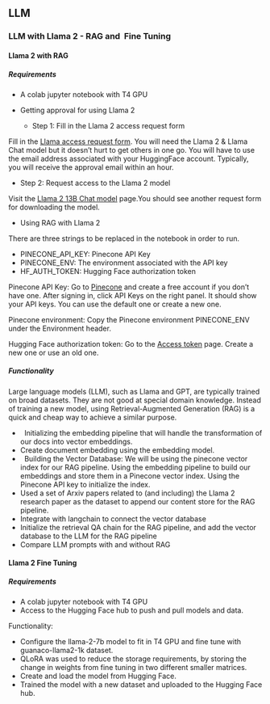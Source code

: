## LLM

### LLM with Llama 2 - RAG and  Fine Tuning 

#### Llama 2 with RAG

##### Requirements

- A colab jupyter notebook with T4 GPU

- Getting approval for using Llama 2

  - Step 1: Fill in the Llama 2 access request form

Fill in the [Llama access request form](https://ai.meta.com/resources/models-and-libraries/llama-downloads/). You will need the Llama 2 & Llama Chat model but it doesn’t hurt to get others in one go. You will have to use the email address associated with your HuggingFace account. Typically, you will receive the approval email within an hour.

  - Step 2: Request access to the Llama 2 model

Visit the [Llama 2 13B Chat model](https://huggingface.co/meta-llama/Llama-2-13b-chat-hf) page.You should see another request form for downloading the model.

- Using RAG with Llama 2

There are three strings to be replaced in the notebook in order to run.

- PINECONE\_API\_KEY: Pinecone API Key
- PINECONE\_ENV: The environment associated with the API key
- HF\_AUTH\_TOKEN: Hugging Face authorization token


Pinecone API Key: Go to [Pinecone](https://app.pinecone.io/) and create a free account if you don’t have one. After signing in, click API Keys on the right panel. It should show your API keys. You can use the default one or create a new one.

Pinecone environment: Copy the Pinecone environment PINECONE\_ENV under the Environment header.

Hugging Face authorization token: Go to the [Access token](https://huggingface.co/settings/tokens) page. Create a new one or use an old one.

##### Functionality

Large language models (LLM), such as Llama and GPT, are typically trained on broad datasets. They are not good at special domain knowledge. Instead of training a new model, using Retrieval-Augmented Generation (RAG) is a quick and cheap way to achieve a similar purpose.

-   Initializing the embedding pipeline that will handle the transformation of our docs into vector embeddings.
- Create document embedding using the embedding model.
-   Building the Vector Database: We will be using the pinecone vector index for our RAG pipeline. Using the embedding pipeline to build our embeddings and store them in a Pinecone vector index. Using the Pinecone API key to initialize the index.
- Used a set of Arxiv papers related to (and including) the Llama 2 research paper as the dataset to append our content store for the RAG pipeline.
- Integrate with langchain to connect the vector database
- Initialize the retrieval QA chain for the RAG pipeline, and add the vector database to the LLM for the RAG pipeline
- Compare LLM prompts with and without RAG 


#### Llama 2 Fine Tuning

##### Requirements

- A colab jupyter notebook with T4 GPU
- Access to the Hugging Face hub to push and pull models and data.

Functionality:

- Configure the llama-2-7b model to fit in T4 GPU and fine tune with guanaco-llama2-1k dataset.
- QLoRA was used to reduce the storage requirements, by storing the change in weights from fine tuning in two different smaller matrices.
- Create and load the model from Hugging Face.
- Trained the model with a new dataset and uploaded to the Hugging Face hub. 
